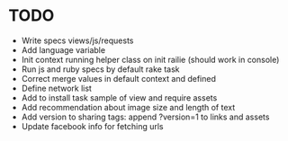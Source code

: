 # TODO

* Write specs views/js/requests
* Add language variable
* Init context running helper class on init railie (should work in console)
* Run js and ruby specs by default rake task
* Correct merge values in default context and defined
* Define network list
* Add to install task sample of view and require assets
* Add recommendation about image size and length of text
* Add version to sharing tags: append ?version=1 to links and assets
* Update facebook info for fetching urls